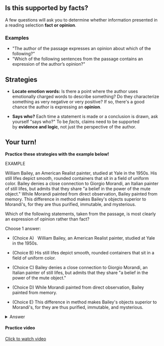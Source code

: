 ## Is this supported by facts?

A few questions will ask you to determine whether information presented in a reading selection **fact or opinion**. 



### Examples

- "The author of the passage expresses an opinion about which of the following?"
- "Which of the following sentences from the passage contains an expression of the author’s opinion?"



## Strategies

- **Locate emotion words:** Is there a point where the author uses emotionally charged words to describe something? Do they characterize something as very negative or very positive? If so, there's a good chance the author is expressing an **opinion**.

- **Says who?** Each time a statement is made or a conclusion is drawn, ask yourself "says who?" To be *facts*, claims need to be supported by **evidence and logic**, not just the perspective of the author.



## Your turn!

**Practice these strategies with the example below!**

EXAMPLE

William Bailey, an American Realist painter, studied at Yale in the 1950s. His still lifes depict smooth, rounded containers that sit in a field of uniform color. Bailey denies a close connection to Giorgio Morandi, an Italian painter of still lifes, but admits that they share "a belief in the power of the mute object." While Morandi painted from direct observation, Bailey painted from memory. This difference in method makes Bailey's objects superior to Morandi's, for they are thus purified, immutable, and mysterious.

Which of the following statements, taken from the passage, is most clearly an expression of opinion rather than fact?



Choose 1 answer:

- (Choice A)   William Bailey, an American Realist painter, studied at Yale in the 1950s.

- (Choice B)   His still lifes depict smooth, rounded containers that sit in a field of uniform color.

- (Choice C)   Bailey denies a close connection to Giorgio Morandi, an Italian painter of still lifes, but admits that they share "a belief in the power of the mute object."

- (Choice D)   While Morandi painted from direct observation, Bailey painted from memory.

- (Choice E)   This difference in method makes Bailey's objects superior to Morandi's, for they are thus purified, immutable, and mysterious.

<details>
  <summary>Answer</summary>
  The correct answer is E

  Explain in detail 

- Choice A: This isn't an opinion. This is a verifiable fact about Bailey's life.
- Choice B: This isn't an opinion. This is a verifiable fact about the subjects of Bailey's paintings.
- Choice C: This isn't an opinion. While this sentence contains Bailey's opinion, the sentence itself is a fact. It is verifiably true that Bailey "denies a close connection to" Morandi.
- Choice D: This isn't an opinion. This is a factual observation about the painting processes of these two painters.
- Choice E: This is the best choice. There is no verifiable evidence that Bailey's artwork is objectively "superior to" Morandi's artwork. This is an expression of the author's personal preference, and as such is an opinion.
</details>
  
#### Practice video

[Click to watch video](./videos/09-fact-or-opinion.mp4)
